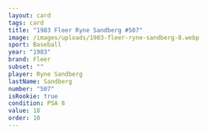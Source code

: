 ```yaml
---
layout: card
tags: card
title: "1983 Fleer Ryne Sandberg #507"
image: /images/uploads/1983-fleer-ryne-sandberg-8.webp
sport: Baseball
year: "1983"
brand: Fleer
subset: ""
player: Ryne Sandberg
lastName: Sandberg
number: "507"
isRookie: true
condition: PSA 8
value: 18
order: 10
---
```

